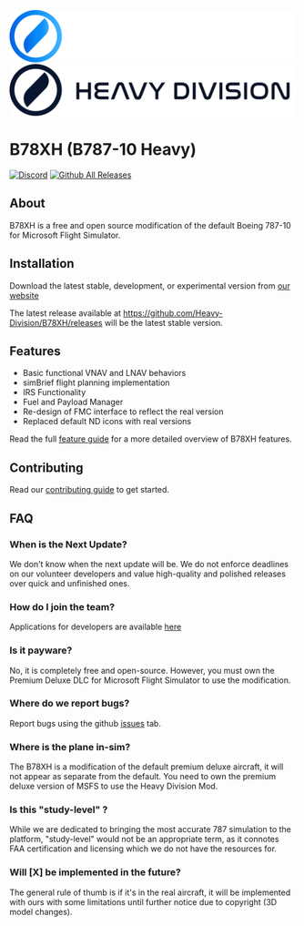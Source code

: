 

![Heavy Division](https://github.com/Heavy-Division/branding/blob/main/src/svg/Logo%20Dark.svg#gh-dark-mode-only)
![Heavy Division](https://github.com/Heavy-Division/branding/blob/main/src/svg/Logo%20Light.svg#gh-light-mode-only)
# B78XH (B787-10 Heavy)

[![Discord](https://img.shields.io/discord/808476259016769546?color=7289da&logoColor=ffffff&labelColor=99aab5&logo=discord&label=)](https://discord.gg/CfHuVbWfpQ)
[![Github All Releases](https://img.shields.io/github/downloads/Heavy-Division/B78XH/total?color=%230761e2)](https://github.com/Heavy-Division/B78XH/releases/tag/v0.1.14)

## About

B78XH is a free and open source modification of the default Boeing 787-10 for Microsoft Flight Simulator.

## Installation

Download the latest stable, development, or experimental version
from [our website](https://hdsimulations.com/downloads/)

The latest release available at https://github.com/Heavy-Division/B78XH/releases will be the latest stable version.

## Features

- Basic functional VNAV and LNAV behaviors
- simBrief flight planning implementation
- IRS Functionality
- Fuel and Payload Manager
- Re-design of FMC interface to reflect the real version
- Replaced default ND icons with real versions

Read the full [feature guide](.github/FEATURES.md) for a more detailed overview of B78XH features.

## Contributing
Read our [contributing guide](.github/CONTRIBUTING.md) to get started.

## FAQ

### When is the Next Update?

We don't know when the next update will be. We do not enforce deadlines on our volunteer developers and value high-quality and polished releases
over quick and unfinished ones. 

### How do I join the team?

Applications for developers are available [here](https://docs.google.com/forms/d/e/1FAIpQLSflPA5f4-qopkpgG_MAc46ooBJGWygljyPTCBlr2COsOK6G3w/viewform)

### Is it payware?
No, it is completely free and open-source. However, you must own the Premium Deluxe DLC for Microsoft Flight Simulator to use the modification.

### Where do we report bugs?
Report bugs using the github [issues](https://github.com/Heavy-Division/B78XH/issues/new/choose) tab.

### Where is the plane in-sim?
The B78XH is a modification of the default premium deluxe aircraft, it will not appear as separate from the default.
You need to own the premium deluxe version of MSFS to use the Heavy Division Mod.

### Is this "study-level" ?
While we are dedicated to bringing the most accurate 787 simulation to the platform, "study-level" would not be an
appropriate term, as it connotes FAA certification and licensing which we do not have the resources for.

### Will [X] be implemented in the future?
The general rule of thumb is if it's in the real aircraft, it will be implemented with ours with some limitations until further notice due to copyright (3D model changes).